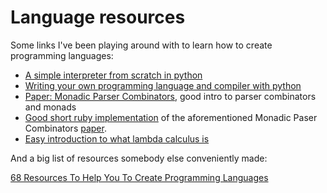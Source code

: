 # Language resources

Some links I've been playing around with to learn how to create programming languages:

- [A simple interpreter from scratch in python](http://www.jayconrod.com/posts/40/a-simple-interpreter-from-scratch-in-python-part-4)
- [Writing your own programming language and compiler with python](https://blog.usejournal.com/writing-your-own-programming-language-and-compiler-with-python-a468970ae6df)
- [Paper: Monadic Parser Combinators](http://www.cs.nott.ac.uk/~pszgmh/monparsing.pdf), good intro to parser combinators and monads
- [Good short ruby implementation](https://gist.github.com/zacharyvoase/271792) of the aforementioned Monadic Paser Combinators [paper](https://gist.github.com/zacharyvoase/271792).
- [Easy introduction to what lambda calculus is](https://palmstroem.blogspot.com/2012/05/lambda-calculus-for-absolute-dummies.html)

And a big list of resources somebody else conveniently made:

[68 Resources To Help You To Create Programming Languages](https://tomassetti.me/resources-create-programming-languages/)
